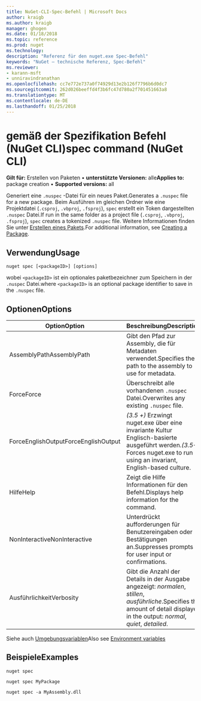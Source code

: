 ```yaml
---
title: NuGet-CLI-Spec-Befehl | Microsoft Docs
author: kraigb
ms.author: kraigb
manager: ghogen
ms.date: 01/18/2018
ms.topic: reference
ms.prod: nuget
ms.technology: 
description: "Referenz für den nuget.exe Spec-Befehl"
keywords: "NuGet – technische Referenz, Spec-Befehl"
ms.reviewer:
- karann-msft
- unniravindranathan
ms.openlocfilehash: cc7e772e737a0f74929d13e2b126f7796b6d0dc7
ms.sourcegitcommit: 262d026beeffd4f3b6fc47d780a2f701451663a8
ms.translationtype: MT
ms.contentlocale: de-DE
ms.lasthandoff: 01/25/2018
---
```

# <a name="spec-command-nuget-cli"></a><span data-ttu-id="2f3c7-104">gemäß der Spezifikation Befehl (NuGet CLI)</span><span class="sxs-lookup"><span data-stu-id="2f3c7-104">spec command (NuGet CLI)</span></span>

<span data-ttu-id="2f3c7-105">**Gilt für:** Erstellen von Paketen &bullet; **unterstützte Versionen:** alle</span><span class="sxs-lookup"><span data-stu-id="2f3c7-105">**Applies to:** package creation &bullet; **Supported versions:** all</span></span>

<span data-ttu-id="2f3c7-106">Generiert eine `.nuspec` -Datei für ein neues Paket.</span><span class="sxs-lookup"><span data-stu-id="2f3c7-106">Generates a `.nuspec` file for a new package.</span></span> <span data-ttu-id="2f3c7-107">Beim Ausführen im gleichen Ordner wie eine Projektdatei (`.csproj`, `.vbproj`, `.fsproj`), `spec` erstellt ein Token dargestellten `.nuspec` Datei.</span><span class="sxs-lookup"><span data-stu-id="2f3c7-107">If run in the same folder as a project file (`.csproj`, `.vbproj`, `.fsproj`), `spec` creates a tokenized `.nuspec` file.</span></span> <span data-ttu-id="2f3c7-108">Weitere Informationen finden Sie unter [Erstellen eines Pakets](../create-packages/creating-a-package.md).</span><span class="sxs-lookup"><span data-stu-id="2f3c7-108">For additional information, see [Creating a Package](../create-packages/creating-a-package.md).</span></span>

## <a name="usage"></a><span data-ttu-id="2f3c7-109">Verwendung</span><span class="sxs-lookup"><span data-stu-id="2f3c7-109">Usage</span></span>

```cli
nuget spec [<packageID>] [options]
```

<span data-ttu-id="2f3c7-110">wobei `<packageID>` ist ein optionales paketbezeichner zum Speichern in der `.nuspec` Datei.</span><span class="sxs-lookup"><span data-stu-id="2f3c7-110">where `<packageID>` is an optional package identifier to save in the `.nuspec` file.</span></span>

## <a name="options"></a><span data-ttu-id="2f3c7-111">Optionen</span><span class="sxs-lookup"><span data-stu-id="2f3c7-111">Options</span></span>

| <span data-ttu-id="2f3c7-112">Option</span><span class="sxs-lookup"><span data-stu-id="2f3c7-112">Option</span></span> | <span data-ttu-id="2f3c7-113">Beschreibung</span><span class="sxs-lookup"><span data-stu-id="2f3c7-113">Description</span></span> |
| --- | --- |
| <span data-ttu-id="2f3c7-114">AssemblyPath</span><span class="sxs-lookup"><span data-stu-id="2f3c7-114">AssemblyPath</span></span> | <span data-ttu-id="2f3c7-115">Gibt den Pfad zur Assembly, die für Metadaten verwendet.</span><span class="sxs-lookup"><span data-stu-id="2f3c7-115">Specifies the path to the assembly to use for metadata.</span></span> |
| <span data-ttu-id="2f3c7-116">Force</span><span class="sxs-lookup"><span data-stu-id="2f3c7-116">Force</span></span> | <span data-ttu-id="2f3c7-117">Überschreibt alle vorhandenen `.nuspec` Datei.</span><span class="sxs-lookup"><span data-stu-id="2f3c7-117">Overwrites any existing `.nuspec` file.</span></span> |
| <span data-ttu-id="2f3c7-118">ForceEnglishOutput</span><span class="sxs-lookup"><span data-stu-id="2f3c7-118">ForceEnglishOutput</span></span> | <span data-ttu-id="2f3c7-119">*(3.5 +)*  Erzwingt nuget.exe über eine invariante Kultur Englisch-basierte ausgeführt werden.</span><span class="sxs-lookup"><span data-stu-id="2f3c7-119">*(3.5+)* Forces nuget.exe to run using an invariant, English-based culture.</span></span> |
| <span data-ttu-id="2f3c7-120">Hilfe</span><span class="sxs-lookup"><span data-stu-id="2f3c7-120">Help</span></span> | <span data-ttu-id="2f3c7-121">Zeigt die Hilfe Informationen für den Befehl.</span><span class="sxs-lookup"><span data-stu-id="2f3c7-121">Displays help information for the command.</span></span> |
| <span data-ttu-id="2f3c7-122">NonInteractive</span><span class="sxs-lookup"><span data-stu-id="2f3c7-122">NonInteractive</span></span> | <span data-ttu-id="2f3c7-123">Unterdrückt aufforderungen für Benutzereingaben oder Bestätigungen an.</span><span class="sxs-lookup"><span data-stu-id="2f3c7-123">Suppresses prompts for user input or confirmations.</span></span> |
| <span data-ttu-id="2f3c7-124">Ausführlichkeit</span><span class="sxs-lookup"><span data-stu-id="2f3c7-124">Verbosity</span></span> | <span data-ttu-id="2f3c7-125">Gibt die Anzahl der Details in der Ausgabe angezeigt: *normalen*, *stillen*, *ausführliche*.</span><span class="sxs-lookup"><span data-stu-id="2f3c7-125">Specifies the amount of detail displayed in the output: *normal*, *quiet*, *detailed*.</span></span> |

<span data-ttu-id="2f3c7-126">Siehe auch [Umgebungsvariablen](cli-ref-environment-variables.md)</span><span class="sxs-lookup"><span data-stu-id="2f3c7-126">Also see [Environment variables](cli-ref-environment-variables.md)</span></span>

## <a name="examples"></a><span data-ttu-id="2f3c7-127">Beispiele</span><span class="sxs-lookup"><span data-stu-id="2f3c7-127">Examples</span></span>

```cli
nuget spec

nuget spec MyPackage

nuget spec -a MyAssembly.dll
```
